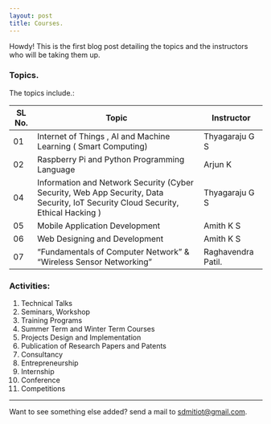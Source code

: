 ```yaml
---
layout: post
title: Courses.
---
```



<div class="message">
  Howdy! This is the first blog post detailing the topics and the instructors who will be taking them up.
</div>

### Topics.

The topics include.:

<table>
  <thead>
    <tr>
      <th>SL No.</th>
      <th>Topic</th>
      <th>Instructor</th>
    </tr>
  </thead>

  <tbody>
    <tr>
      <td>01</td>
      <td>Internet of Things , AI and Machine Learning ( Smart Computing) </td>
      <td>Thyagaraju G S</td>
    </tr>
    <tr>
      <td>02</td>
      <td>Raspberry Pi and Python Programming Language</td>
      <td>Arjun K</td>
    </tr>
    <tr>
      <td>04</td>
      <td>Information and Network Security (Cyber Security, Web App Security, Data Security, IoT Security Cloud Security, Ethical Hacking ) </td>
      <td>Thyagaraju G S</td>
    </tr>
    <tr>
      <td>05</td>
      <td>Mobile Application Development </td>
      <td>Amith K S</td>
    </tr>
    <tr>
      <td>06</td>
      <td>Web Designing and  Development</td>
      <td>Amith K S</td>
    </tr>
    <tr>
      <td>07</td>
      <td>“Fundamentals of Computer Network” & “Wireless Sensor Networking” </td>
      <td>Raghavendra Patil.</td>
    </tr>
  </tbody>
</table>

### Activities:
1. Technical Talks
2. Seminars, Workshop
3. Training Programs
4. Summer Term and Winter Term Courses
5. Projects Design and Implementation
6. Publication of Research  Papers and  Patents 
7. Consultancy
8. Entrepreneurship
9. Internship 
10. Conference
11. Competitions

-----

Want to see something else added? send a mail to sdmitiot@gmail.com.
